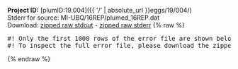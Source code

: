 **Project ID:** [plumID:19.004]({{ '/' | absolute_url }}eggs/19/004/)  
Stderr for source:  MI-UBQ/16REP/plumed_16REP.dat   
Download: [zipped raw stdout](plumed_16REP.dat.plumed.stdout.txt.zip) - [zipped raw stderr](plumed_16REP.dat.plumed.stderr.txt.zip) 
{% raw %}
<pre>
#! Only the first 1000 rows of the error file are shown below
#! To inspect the full error file, please download the zipped raw stderr file above
</pre>
{% endraw %}
